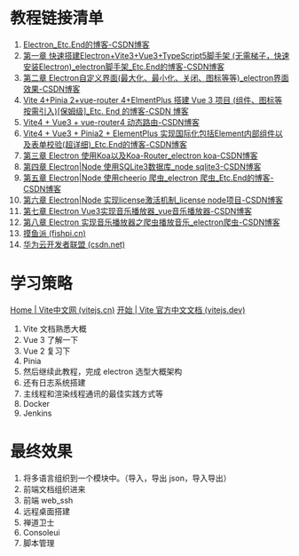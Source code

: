 # 教程链接清单
1. [Electron_Etc.End的博客-CSDN博客](https://blog.csdn.net/qq_19991931/category_12304922.html)
2. [第一章 快速搭建Electron+Vite3+Vue3+TypeScript5脚手架 (无需梯子，快速安装Electron)_electron脚手架_Etc.End的博客-CSDN博客](https://blog.csdn.net/qq_19991931/article/details/130429607)
3. [第二章 Electron自定义界面(最大化、最小化、关闭、图标等等)_electron界面效果-CSDN博客](https://blog.csdn.net/qq_19991931/article/details/130792775)
4. [Vite 4+Pinia 2+vue-router 4+ElmentPlus 搭建 Vue 3 项目 (组件、图标等按需引入)[保姆级]_Etc. End 的博客-CSDN 博客]( https://blog.csdn.net/qq_19991931/article/details/128658576?spm=1001.2014.3001.5502 )
5. [Vite4 + Vue3 + vue-router4 动态路由-CSDN博客](https://blog.csdn.net/qq_19991931/article/details/129300550)
6. [Vite4 + Vue3 + Pinia2 + ElementPlus 实现国际化包括Element内部组件以及表单校验(超详细)_Etc.End的博客-CSDN博客](https://blog.csdn.net/qq_19991931/article/details/129517219?spm=1001.2014.3001.5502)
7. [第三章 Electron 使用Koa以及Koa-Router_electron koa-CSDN博客](https://blog.csdn.net/qq_19991931/article/details/130967166)
8. [第四章 Electron|Node 使用SQLite3数据库_node sqlite3-CSDN博客](https://blog.csdn.net/qq_19991931/article/details/130967946)
9. [第五章 Electron|Node 使用cheerio 爬虫_electron 爬虫_Etc.End的博客-CSDN博客](https://blog.csdn.net/qq_19991931/article/details/131006973)
10. [第六章 Electron|Node 实现license激活机制_license node项目-CSDN博客](https://blog.csdn.net/qq_19991931/article/details/131010518)
11. [第七章 Electron Vue3实现音乐播放器_vue音乐播放器-CSDN博客](https://blog.csdn.net/qq_19991931/article/details/131123013)
12. [第八章 Electron 实现音乐播放器之爬虫播放音乐_electron爬虫-CSDN博客](https://blog.csdn.net/qq_19991931/article/details/131226481)
13. [摸鱼派 (fishpi.cn)](https://fishpi.cn/)
14. [华为云开发者联盟 (csdn.net)](https://huaweicloud.csdn.net/?utm_source=blog_detail)

# 学习策略
[Home | Vite中文网 (vitejs.cn)](https://vitejs.cn/)
[开始 | Vite 官方中文文档 (vitejs.dev)](https://cn.vitejs.dev/guide/)
1. Vite 文档熟悉大概
2. Vue 3 了解一下
3. Vue 2 复习下
4. Pinia
5. 然后继续此教程，完成 electron 选型大概架构
6. 还有日志系统搭建
7. 主线程和渲染线程通讯的最佳实践方式等
8. Docker
9. Jenkins

# 最终效果
1. 将多语言组织到一个模块中。（导入，导出 json，导入导出）
2. 前端文档组织进来
3. 前端 web_ssh
4. 远程桌面搭建
5. 禅道卫士
6. Consoleui
7. 脚本管理